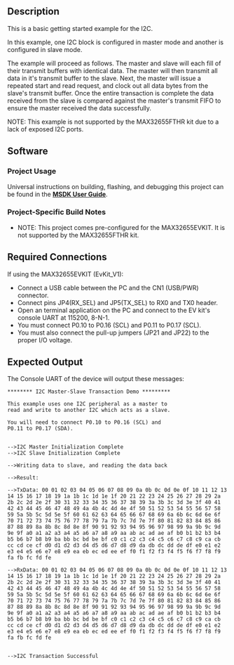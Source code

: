 ## Description

This is a basic getting started example for the I2C. 

In this example, one I2C block is configured in master mode and another is configured in slave mode.

The example will proceed as follows. The master and slave will each fill of their transmit buffers with identical data. The master will then transmit all data in it's transmit buffer to the slave. Next, the master will issue a repeated start and read request, and clock out all data bytes from the slave's transmit buffer. Once the entire transaction is complete the data received from the slave is compared against the master's transmit FIFO to ensure the master received the data successfully.

NOTE: This example is not supported by the MAX32655FTHR kit due to a lack of exposed I2C ports.

## Software

### Project Usage

Universal instructions on building, flashing, and debugging this project can be found in the **[MSDK User Guide](https://analog-devices-msdk.github.io/msdk/USERGUIDE/)**.

### Project-Specific Build Notes

* NOTE: This project comes pre-configured for the MAX32655EVKIT.  It is not supported by the MAX32655FTHR kit.

## Required Connections
If using the MAX32655EVKIT (EvKit_V1):
-   Connect a USB cable between the PC and the CN1 (USB/PWR) connector.
-   Connect pins JP4(RX_SEL) and JP5(TX_SEL) to RX0 and TX0  header.
-   Open an terminal application on the PC and connect to the EV kit's console UART at 115200, 8-N-1.
-   You must connect P0.10 to P0.16 (SCL) and P0.11 to P0.17 (SCL).
-   You must also connect the pull-up jumpers (JP21 and JP22) to the proper I/O voltage.

## Expected Output

The Console UART of the device will output these messages:

```
******** I2C Master-Slave Transaction Demo *********

This example uses one I2C peripheral as a master to
read and write to another I2C which acts as a slave.

You will need to connect P0.10 to P0.16 (SCL) and
P0.11 to P0.17 (SDA).


-->I2C Master Initialization Complete
-->I2C Slave Initialization Complete

-->Writing data to slave, and reading the data back

-->Result:

-->TxData: 00 01 02 03 04 05 06 07 08 09 0a 0b 0c 0d 0e 0f 10 11 12 13 14 15 16 17 18 19 1a 1b 1c 1d 1e 1f 20 21 22 23 24 25 26 27 28 29 2a 2b 2c 2d 2e 2f 30 31 32 33 34 35 36 37 38 39 3a 3b 3c 3d 3e 3f 40 41 42 43 44 45 46 47 48 49 4a 4b 4c 4d 4e 4f 50 51 52 53 54 55 56 57 58 59 5a 5b 5c 5d 5e 5f 60 61 62 63 64 65 66 67 68 69 6a 6b 6c 6d 6e 6f 70 71 72 73 74 75 76 77 78 79 7a 7b 7c 7d 7e 7f 80 81 82 83 84 85 86 87 88 89 8a 8b 8c 8d 8e 8f 90 91 92 93 94 95 96 97 98 99 9a 9b 9c 9d 9e 9f a0 a1 a2 a3 a4 a5 a6 a7 a8 a9 aa ab ac ad ae af b0 b1 b2 b3 b4 b5 b6 b7 b8 b9 ba bb bc bd be bf c0 c1 c2 c3 c4 c5 c6 c7 c8 c9 ca cb cc cd ce cf d0 d1 d2 d3 d4 d5 d6 d7 d8 d9 da db dc dd de df e0 e1 e2 e3 e4 e5 e6 e7 e8 e9 ea eb ec ed ee ef f0 f1 f2 f3 f4 f5 f6 f7 f8 f9 fa fb fc fd fe

-->RxData: 00 01 02 03 04 05 06 07 08 09 0a 0b 0c 0d 0e 0f 10 11 12 13 14 15 16 17 18 19 1a 1b 1c 1d 1e 1f 20 21 22 23 24 25 26 27 28 29 2a 2b 2c 2d 2e 2f 30 31 32 33 34 35 36 37 38 39 3a 3b 3c 3d 3e 3f 40 41 42 43 44 45 46 47 48 49 4a 4b 4c 4d 4e 4f 50 51 52 53 54 55 56 57 58 59 5a 5b 5c 5d 5e 5f 60 61 62 63 64 65 66 67 68 69 6a 6b 6c 6d 6e 6f 70 71 72 73 74 75 76 77 78 79 7a 7b 7c 7d 7e 7f 80 81 82 83 84 85 86 87 88 89 8a 8b 8c 8d 8e 8f 90 91 92 93 94 95 96 97 98 99 9a 9b 9c 9d 9e 9f a0 a1 a2 a3 a4 a5 a6 a7 a8 a9 aa ab ac ad ae af b0 b1 b2 b3 b4 b5 b6 b7 b8 b9 ba bb bc bd be bf c0 c1 c2 c3 c4 c5 c6 c7 c8 c9 ca cb cc cd ce cf d0 d1 d2 d3 d4 d5 d6 d7 d8 d9 da db dc dd de df e0 e1 e2 e3 e4 e5 e6 e7 e8 e9 ea eb ec ed ee ef f0 f1 f2 f3 f4 f5 f6 f7 f8 f9 fa fb fc fd fe


-->I2C Transaction Successful
```

